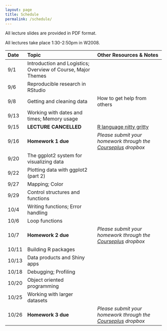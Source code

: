 ```yaml
---
layout: page
title: Schedule 
permalink: /schedule/
---
```


All lecture slides are provided in PDF format.

All lectures take place 1:30-2:50pm in W2008.

| Date | Topic | Other Resources & Notes |
|:---- |:----- |:------------------------|
9/1 | Introduction and Logistics; Overview of Course, Major Themes | |
9/6 | Reproducible research in RStudio| |
9/8 | Getting and cleaning data| How to get help from others |
9/13 | Working with dates and times; Memory usage| |
9/15 | **LECTURE CANCELLED** | [R language nitty gritty](../notes/pdf/r-nuts-bolts.pdf)  
9/16 | **Homework 1 due** | *Please submit your homework through the [Courseplus](https://courseplus.jhu.edu) dropbox* |
9/20 | The ggplot2 system for visualizing data| |
9/22 | Plotting data with ggplot2 (part 2)| |
9/27 | Mapping; Color | |
9/29 | Control structures and functions| |
10/4 | Writing functions; Error handling| |
10/6 | Loop functions| |
10/7 | **Homework 2 due** | *Please submit your homework through the [Courseplus](https://courseplus.jhu.edu) dropbox* |
10/11 | Building R packages | |
10/13 | Data products and Shiny apps | |
10/18 | Debugging; Profiling | |
10/20 | Object oriented programming | |
10/25| Working with larger datasets |  |
10/26 | **Homework 3 due** | *Please submit your homework through the [Courseplus](https://courseplus.jhu.edu) dropbox* |
